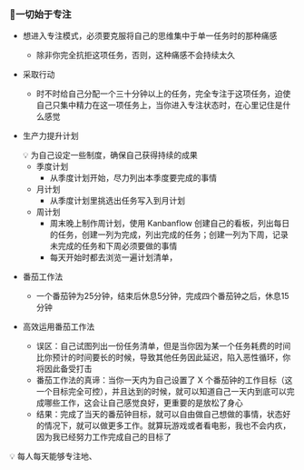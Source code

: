 ### 🧐一切始于专注

-   想进入专注模式，必须要克服将自己的思维集中于单一任务时的那种痛感
    
    -   除非你完全抗拒这项任务，否则，这种痛感不会持续太久
-   采取行动
    
    -   时不时给自己分配一个三十分钟以上的任务，完全专注于这项任务，迫使自己只集中精力在这一项任务上，当你进入专注状态时，在心里记住是什么感觉
-   生产力提升计划
    
    <aside> 💡 为自己设定一些制度，确保自己获得持续的成果
    
    </aside>
    
    -   季度计划
        -   从季度计划开始，尽力列出本季度要完成的事情
    -   月计划
        -   从季度计划里挑选出任务写入到月计划
    -   周计划
        -   周末晚上制作周计划，使用 Kanbanflow 创建自己的看板，列出每日的任务，创建一列为完成，列出完成的任务；创建一列为下周，记录未完成的任务和下周必须要做的事情
        -   每天开始时都去浏览一遍计划清单，
-   番茄工作法
    
    -   一个番茄钟为25分钟，结束后休息5分钟，完成四个番茄钟之后，休息15分钟
-   高效运用番茄工作法
    
    -   误区：自己试图列出一份任务清单，但是当你因为某一个任务耗费的时间比你预计的时间要长的时候，导致其他任务因此延迟，陷入恶性循环，你将因此备受打击
    -   番茄工作法的真谛：当你一天内为自己设置了 X 个番茄钟的工作目标（这一个目标完全可控），并且达到的时候，就可以知道自己一天内到底可以完成哪些工作，这会让自己感觉良好，更重要的是放松了身心
    -   结果：完成了当天的番茄钟目标，就可以自由做自己想做的事情，状态好的情况下，就可以做更多工作。就算玩游戏或者看电影，我也不会内疚，因为我已经努力工作完成自己的目标了

<aside> 💡 每人每天能够专注地、

</aside>